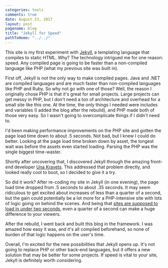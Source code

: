 ```yaml
---
categories: tools
comments: true
date: August 23, 2017
layout: post
pagename: blog
title: "Jekyll for Speed"
pathToHome: "../../"
---
```


This site is my first experiment with [Jekyll](https://jekyllrb.com), a templating language that compiles to static HTML. Why? The technology intrigued me for one reason: speed. Any compiled page is going to be faster than a non-compiled language like PHP (what my previous site was built in).

<!--more-->

First off, Jekyll is not the only way to make compiled pages. Java and .NET are compiled languages and are much faster than non-compiled languages like PHP and Ruby. So why not go with one of those? Well, the reason I originally chose PHP is that it's great for small projects. Large projects can get messy in PHP, but I don't need a ton of architecture and overhead for a small site like this one. At the time, the only things I needed were includes and variables (I added the blog after the rebuild), and PHP made both of those very easy. So I wasn't going to overcomplicate things if I didn't need to.

I'd been making performance improvements on the PHP site and gotten the page load time down to about .5 seconds. Not bad, but I knew I could do better. Looking at the page load time broken down by asset, the longest wait was before the assets even started loading. Parsing the PHP was the single biggest time-waster.

Shortly after uncovering that, I discovered Jekyll through the amazing front-end developer [Una Kravets](http://unakravets.com/). This addressed that problem directly, and looked really cool to boot, so I decided to give it a try.

So did it work? After re-coding my site in Jekyll (in one evening), the page load time dropped from .5 seconds to about .35 seconds. It may seem ridiculous to get excited about increases of less than a quarter of a second, but the gain could potentially be a lot more for a PHP-intensive site with lots of logic going on behind the scenes. And being that [sites are supposed to load in under two seconds](https://www.forbes.com/sites/oreillymedia/2014/01/16/web-performance-is-user-experience/#5aaf93be5a52), even a quarter of a second can make a huge difference to your viewers.

After the rebuild, I went back and built this blog in the framework. I was amazed how easy it was, and it's all compiled beforehand, so none of burden of that logic happens on the user's time.

Overall, I'm excited for the new possibilities that Jekyll opens up. It's not going to replace PHP or other back-end languages, but it offers a new solution that may be better for some projects. If speed is vital to your site, Jekyll is definitely worth considering.